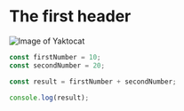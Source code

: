 # The first header

![Image of Yaktocat](https://octodex.github.com/images/yaktocat.png)

``` typescript
const firstNumber = 10;
const secondNumber = 20;

const result = firstNumber + secondNumber;

console.log(result);
```
